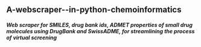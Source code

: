<h2> A-webscraper--in-python-chemoinformatics </h2>
<h4><i><b>Web scraper for SMILES, drug bank ids, ADMET properties of small drug molecules using DrugBank and SwissADME, for streamlining the process of virtual screening </b></i></h4>
